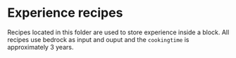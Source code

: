 # Experience recipes
Recipes located in this folder are used to store experience inside a block. All recipes use bedrock as input and ouput and the `cookingtime` is approximately 3 years.
